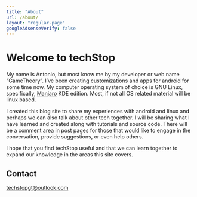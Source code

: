 ```yaml
---
title: "About"
url: /about/
layout: "regular-page"
googleAdsenseVerify: false
---
```


# Welcome to techStop

My name is Antonio, but most know me by my developer or web name “GameTheory”. I’ve been creating customizations and apps for android for some time now. My computer operating system of choice is GNU Linux, specifically, <a href="https://manjaro.org/" target="_blank">Manjaro</a> KDE edition. Most, if not all OS related material will be linux based.

I created this blog site to share my experiences with android and linux and perhaps we can also talk about other tech together. I will be sharing what I have learned and created along with tutorials and source code. There will be a comment area in post pages for those that would like to engage in the conversation, provide suggestions, or even help others.

I hope that you find techStop useful and that we can learn together to expand our knowledge in the areas this site covers.

## Contact

[techstopgt@outlook.com](mailto:techstopgt@outlook.com)

